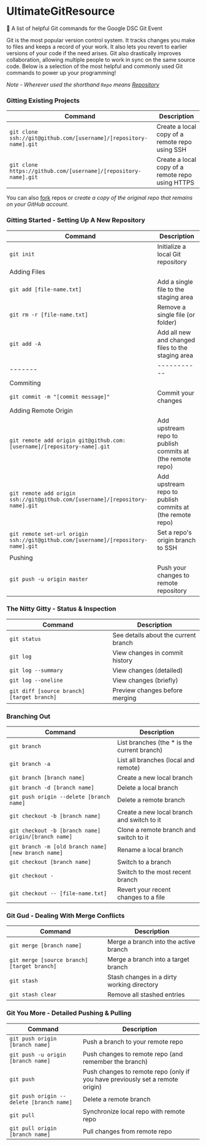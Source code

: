 # UltimateGitResource
📄 A list of helpful Git commands for the Google DSC Git Event

Git is the most popular version control system. It tracks changes you make to files and keeps a record of your work. It also lets you revert to earlier versions of your code if the need arises. Git also drastically improves collaboration, allowing multiple people to work in sync on the same source code. Below is a selection of the most helpful and commonly used Git commands to power up your programming!

*Note - Wherever used the shorthand `Repo` means [Repository](https://en.wikipedia.org/wiki/Repository_(version_control))*

### Gitting Existing Projects

| Command | Description |
| ------- | ----------- |
| `git clone ssh://git@github.com/[username]/[repository-name].git` | Create a local copy of a remote repo using SSH |
| `git clone https://github.com/[username]/[repository-name].git` | Create a local copy of a remote repo using HTTPS |

You can also [fork](https://github.com/GoldinGuy/UltimateGitResource/fork) repos or *create a copy of the original repo that remains on your GitHub account*.


### Gitting Started - Setting Up A New Repository

| Command | Description |
| ------- | ----------- |
| `git init` | Initialize a local Git repository |
| Adding Files |
| `git add [file-name.txt]` | Add a single file to the staging area |
| `git rm -r [file-name.txt]` | Remove a single file (or folder) |
| `git add -A` | Add all new and changed files to the staging area |
| ------- | ----------- |
| Commiting |
| `git commit -m "[commit message]"` | Commit your changes |
| Adding Remote Origin |
| `git remote add origin git@github.com:[username]/[repository-name].git` | Add upstream repo to publish commits at (the remote repo) |
| `git remote add origin ssh://git@github.com/[username]/[repository-name].git`| Add upstream repo to publish commits at (the remote repo) |
| `git remote set-url origin ssh://git@github.com/[username]/[repository-name].git` | Set a repo's origin branch to SSH |
| Pushing |
| `git push -u origin master` | Push your changes to remote repository |

### The Nitty Gitty - Status & Inspection

| Command | Description |
| ------- | ----------- |
| `git status` | See details about the current branch |
| `git log` | View changes in commit history |
| `git log --summary` | View changes (detailed) |
| `git log --oneline` | View changes (briefly) |
| `git diff [source branch] [target branch]` | Preview changes before merging |

### Branching Out

| Command | Description |
| ------- | ----------- |
| `git branch` | List branches (the * is the current branch) |
| `git branch -a` | List all branches (local and remote) |
| `git branch [branch name]` | Create a new local branch |
| `git branch -d [branch name]` | Delete a local branch |
| `git push origin --delete [branch name]` | Delete a remote branch |
| `git checkout -b [branch name]` | Create a new local branch and switch to it |
| `git checkout -b [branch name] origin/[branch name]` | Clone a remote branch and switch to it |
| `git branch -m [old branch name] [new branch name]` | Rename a local branch |
| `git checkout [branch name]` | Switch to a branch |
| `git checkout -` | Switch to the most recent branch |
| `git checkout -- [file-name.txt]` | Revert your recent changes to a file |

### Git Gud - Dealing With Merge Conflicts

| Command | Description |
| ------- | ----------- |
| `git merge [branch name]` | Merge a branch into the active branch |
| `git merge [source branch] [target branch]` | Merge a branch into a target branch |
| `git stash` | Stash changes in a dirty working directory |
| `git stash clear` | Remove all stashed entries |

### Git You More - Detailed Pushing & Pulling

| Command | Description |
| ------- | ----------- |
| `git push origin [branch name]` | Push a branch to your remote repo |
| `git push -u origin [branch name]` | Push changes to remote repo (and remember the branch) |
| `git push` | Push changes to remote repo (only if you have previously set a remote origin) |
| `git push origin --delete [branch name]` | Delete a remote branch |
| `git pull` | Synchronize local repo with remote repo |
| `git pull origin [branch name]` | Pull changes from remote repo |

